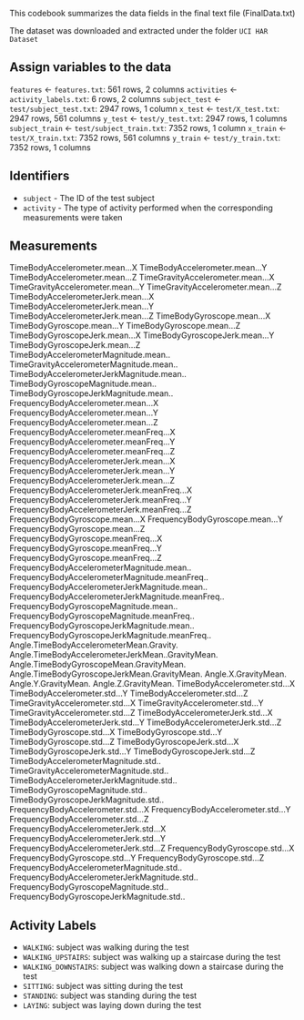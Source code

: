 This codebook summarizes the data fields in the final text file (FinalData.txt)

The dataset was downloaded and extracted under the folder `UCI HAR Dataset`

## Assign variables to the data 
`features` <- `features.txt`: 561 rows, 2 columns
`activities` <- `activity_labels.txt`: 6 rows, 2 columns
`subject_test` <- `test/subject_test.txt`: 2947 rows, 1 column
`x_test` <- `test/X_test.txt`: 2947 rows, 561 columns
`y_test` <- `test/y_test.txt`: 2947 rows, 1 columns
`subject_train` <- `test/subject_train.txt`: 7352 rows, 1 column
`x_train` <- `test/X_train.txt`: 7352 rows, 561 columns
`y_train` <- `test/y_train.txt`: 7352 rows, 1 columns

## Identifiers
* `subject` - The ID of the test subject
* `activity` - The type of activity performed when the corresponding measurements were taken

## Measurements
TimeBodyAccelerometer.mean...X 
TimeBodyAccelerometer.mean...Y 
TimeBodyAccelerometer.mean...Z 
TimeGravityAccelerometer.mean...X 
TimeGravityAccelerometer.mean...Y 
TimeGravityAccelerometer.mean...Z 
TimeBodyAccelerometerJerk.mean...X 
TimeBodyAccelerometerJerk.mean...Y 
TimeBodyAccelerometerJerk.mean...Z 
TimeBodyGyroscope.mean...X 
TimeBodyGyroscope.mean...Y 
TimeBodyGyroscope.mean...Z 
TimeBodyGyroscopeJerk.mean...X 
TimeBodyGyroscopeJerk.mean...Y 
TimeBodyGyroscopeJerk.mean...Z 
TimeBodyAccelerometerMagnitude.mean.. 
TimeGravityAccelerometerMagnitude.mean.. 
TimeBodyAccelerometerJerkMagnitude.mean.. 
TimeBodyGyroscopeMagnitude.mean.. 
TimeBodyGyroscopeJerkMagnitude.mean.. 
FrequencyBodyAccelerometer.mean...X 
FrequencyBodyAccelerometer.mean...Y 
FrequencyBodyAccelerometer.mean...Z 
FrequencyBodyAccelerometer.meanFreq...X 
FrequencyBodyAccelerometer.meanFreq...Y 
FrequencyBodyAccelerometer.meanFreq...Z 
FrequencyBodyAccelerometerJerk.mean...X 
FrequencyBodyAccelerometerJerk.mean...Y 
FrequencyBodyAccelerometerJerk.mean...Z 
FrequencyBodyAccelerometerJerk.meanFreq...X 
FrequencyBodyAccelerometerJerk.meanFreq...Y 
FrequencyBodyAccelerometerJerk.meanFreq...Z 
FrequencyBodyGyroscope.mean...X 
FrequencyBodyGyroscope.mean...Y 
FrequencyBodyGyroscope.mean...Z 
FrequencyBodyGyroscope.meanFreq...X 
FrequencyBodyGyroscope.meanFreq...Y 
FrequencyBodyGyroscope.meanFreq...Z 
FrequencyBodyAccelerometerMagnitude.mean.. 
FrequencyBodyAccelerometerMagnitude.meanFreq.. 
FrequencyBodyAccelerometerJerkMagnitude.mean.. 
FrequencyBodyAccelerometerJerkMagnitude.meanFreq.. 
FrequencyBodyGyroscopeMagnitude.mean.. 
FrequencyBodyGyroscopeMagnitude.meanFreq.. 
FrequencyBodyGyroscopeJerkMagnitude.mean.. 
FrequencyBodyGyroscopeJerkMagnitude.meanFreq.. 
Angle.TimeBodyAccelerometerMean.Gravity. 
Angle.TimeBodyAccelerometerJerkMean..GravityMean. 
Angle.TimeBodyGyroscopeMean.GravityMean. 
Angle.TimeBodyGyroscopeJerkMean.GravityMean. 
Angle.X.GravityMean. 
Angle.Y.GravityMean. 
Angle.Z.GravityMean. 
TimeBodyAccelerometer.std...X 
TimeBodyAccelerometer.std...Y 
TimeBodyAccelerometer.std...Z 
TimeGravityAccelerometer.std...X 
TimeGravityAccelerometer.std...Y 
TimeGravityAccelerometer.std...Z 
TimeBodyAccelerometerJerk.std...X 
TimeBodyAccelerometerJerk.std...Y 
TimeBodyAccelerometerJerk.std...Z 
TimeBodyGyroscope.std...X 
TimeBodyGyroscope.std...Y 
TimeBodyGyroscope.std...Z 
TimeBodyGyroscopeJerk.std...X 
TimeBodyGyroscopeJerk.std...Y 
TimeBodyGyroscopeJerk.std...Z 
TimeBodyAccelerometerMagnitude.std.. 
TimeGravityAccelerometerMagnitude.std.. 
TimeBodyAccelerometerJerkMagnitude.std.. 
TimeBodyGyroscopeMagnitude.std.. 
TimeBodyGyroscopeJerkMagnitude.std.. 
FrequencyBodyAccelerometer.std...X 
FrequencyBodyAccelerometer.std...Y 
FrequencyBodyAccelerometer.std...Z 
FrequencyBodyAccelerometerJerk.std...X 
FrequencyBodyAccelerometerJerk.std...Y 
FrequencyBodyAccelerometerJerk.std...Z 
FrequencyBodyGyroscope.std...X 
FrequencyBodyGyroscope.std...Y 
FrequencyBodyGyroscope.std...Z 
FrequencyBodyAccelerometerMagnitude.std.. 
FrequencyBodyAccelerometerJerkMagnitude.std.. 
FrequencyBodyGyroscopeMagnitude.std.. 
FrequencyBodyGyroscopeJerkMagnitude.std..

## Activity Labels
* `WALKING`: subject was walking during the test
* `WALKING_UPSTAIRS`: subject was walking up a staircase during the test
* `WALKING_DOWNSTAIRS`: subject was walking down a staircase during the test
* `SITTING`: subject was sitting during the test
* `STANDING`: subject was standing during the test
* `LAYING`: subject was laying down during the test
